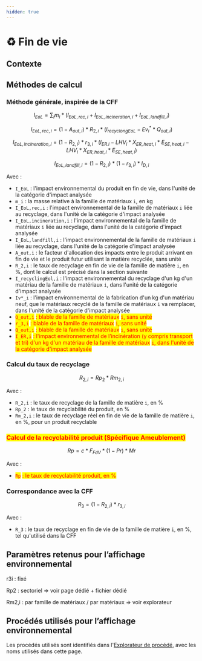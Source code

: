 ```yaml
---
hidden: true
---
```


# ♻️ Fin de vie

## Contexte



## Méthodes de calcul

### Méthode générale, inspirée de la CFF

$$
I_{EoL} = \sum_i m_i*(I_{EoL,rec,i}+I_{EoL,incineration,i}+I_{EoL,landfill,i})
$$

$$
I_{EoL,rec,i} = (1-A_{out,i})*R_{2,i}*(I_{recyclongEoL}-Ev^*_i*Q_{out,i})
$$

$$
I_{EoL,incineration,i} = (1-R_{2,i})*r_{3,i}*(I_{ER.i}-LHV_i*X_{ER,heat,i}*E_{SE,heat,i}-LHV_i*X_{ER,heat,i}*E_{SE,heat,i})
$$

$$
I_{EoL,landfill,i} = (1-R_{2,i})*(1-r_{3,i})*I_{D,i}
$$

Avec :&#x20;

* `I_EoL` : l'impact environnemental du produit en fin de vie, dans l'unité de la catégorie d'impact analysée
* `m_i` : la masse relative à la famille de matériaux `i`, en kg
* `I_EoL,rec,i` : l'impact environnemental de la famille de matériaux `i` liée au recyclage, dans l'unité de la catégorie d'impact analysée
* `I_EoL,incineration,i` : l'impact environnemental de la famille de matériaux `i` liée au recyclage, dans l'unité de la catégorie d'impact analysée
* `I_EoL,landfill,i` : l'impact environnemental de la famille de matériaux `i` liée au recyclage, dans l'unité de la catégorie d'impact analysée
* `A_out,i` : le facteur d'allocation des impacts entre le produit arrivant en fin de vie et le produit futur utilisant la matière recyclée, sans unité
* `R_2,i` : le taux de recyclage en fin de vie de la famille de matière `i`, en %, dont le calcul est précisé dans la section suivante
* `I_recyclingEol,i` : l'impact environnemental du recyclage d'un kg d'un matériau de la famille de matériaux `i`, dans l'unité de la catégorie d'impact analysée
* `Iv*_i` : l'impact environnemental de la fabrication d'un kg d'un matériau neuf, que le matériaux recyclé de la famille de matériaux `i` va remplacer, dans l'unité de la catégorie d'impact analysée
* <mark style="color:red;">`Q_out,i`</mark> <mark style="color:red;"></mark><mark style="color:red;">: blable  de la famille de matériaux</mark> <mark style="color:red;"></mark><mark style="color:red;">`i`</mark><mark style="color:red;">, sans unité</mark>
* <mark style="color:red;">`r_3,i`</mark> <mark style="color:red;"></mark><mark style="color:red;">: blable  de la famille de matériaux</mark> <mark style="color:red;"></mark><mark style="color:red;">`i`</mark><mark style="color:red;">, sans unité</mark>
* <mark style="color:red;">`Q_out,i`</mark> <mark style="color:red;"></mark><mark style="color:red;">: blable  de la famille de matériaux</mark> <mark style="color:red;"></mark><mark style="color:red;">`i`</mark><mark style="color:red;">, sans unité</mark>
* <mark style="color:red;">`I_ER,i`</mark> <mark style="color:red;"></mark><mark style="color:red;">: l'impact environnemental de l’incinération (y compris transport et tri) d'un kg d'un matériau de la famille de matériaux</mark> <mark style="color:red;"></mark><mark style="color:red;">`i`</mark><mark style="color:red;">, dans l'unité de la catégorie d'impact analysée</mark>





### Calcul du taux de recyclage

$$
R_{2,i} = Rp_2*Rm_{2,i}
$$

Avec :&#x20;

* `R_2,i` : le taux de recyclage de la famille de matière `i`, en %
* `Rp_2` : le taux de recyclabilité du produit, en %
* `Rm_2,i` : le taux de recyclage réel en fin de vie de la famille de matière `i`, en %, pour un produit recyclable

### <mark style="color:red;">Calcul de la recyclabilité produit (Spécifique Ameublement)</mark>

$$
Rp=c*F_{FdV}*(1-Pr)*Mr
$$

Avec :

* <mark style="color:red;">`Rp`</mark> <mark style="color:red;"></mark><mark style="color:red;">: le taux de recyclabilité produit, en %</mark>

### Correspondance avec la CFF

$$
R_{3} = (1-R_{2,i})*r_{3,i}
$$

Avec :&#x20;

* `R_3` : le taux de recyclage en fin de vie de la famille de matière `i`, en %, tel qu'utilisé dans la CFF

## Paramètres retenus pour l’affichage environnemental

r3i : fixé

Rp2 : sectoriel ⇒ voir page dédié + fichier dédié

Rm2,i : par famille de matériaux / par matériaux ⇒ voir explorateur







## Procédés utilisés pour l’affichage environnemental

Les procédés utilisés sont identifiés dans l'[Explorateur de procédé](https://ecobalyse.beta.gouv.fr/#/explore/textile/textile-processes), avec les noms utilisés dans cette page.

